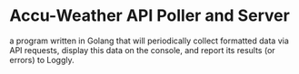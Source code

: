 # Accu-Weather API Poller and Server 
a program written in Golang that will periodically collect formatted data via API requests, display this data on the console, and report its results (or errors) to Loggly.
